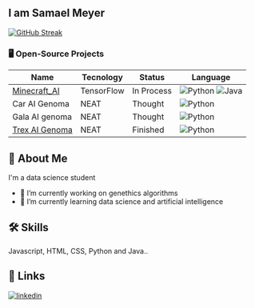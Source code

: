 ## I am Samael Meyer
[![GitHub Streak](https://github-readme-streak-stats.herokuapp.com?user=ignack354&theme=dark&hide_border=true)](https://git.io/streak-stats)


### 🖥️ Open-Source Projects
|     Name     | Tecnology  |    Status    | Language           |
|--------------|------------|--------------|-----------------------------------|
| [Minecraft_AI](https://github.com/ignack354/MinecraftAI)| TensorFlow |   In Process | ![Python](https://cdn.jsdelivr.net/gh/devicons/devicon/icons/python/python-original.svg) ![Java](https://cdn.jsdelivr.net/gh/devicons/devicon/icons/java/java-original.svg) |
| Car AI Genoma| NEAT       |    Thought   | ![Python](https://cdn.jsdelivr.net/gh/devicons/devicon/icons/python/python-original.svg) |
| Gala AI genoma| NEAT      |    Thought   | ![Python](https://cdn.jsdelivr.net/gh/devicons/devicon/icons/python/python-original.svg) |
| [Trex AI Genoma](https://github.com/ignack354/t-rex_chrome_ai_genoma) | NEAT | Finished | ![Python](https://cdn.jsdelivr.net/gh/devicons/devicon/icons/python/python-original.svg) |


## 🚀 About Me
I'm a data science student
- 🔭 I’m currently working on genethics algorithms
- 🌱 I’m currently learning data science and artificial intelligence


## 🛠 Skills
Javascript, HTML, CSS, Python and Java..



## 🔗 Links

[![linkedin](https://img.shields.io/badge/linkedin-0A66C2?style=for-the-badge&logo=linkedin&logoColor=white)](https://www.linkedin.com/in/ignacio-samael-meyer-242231284/)


